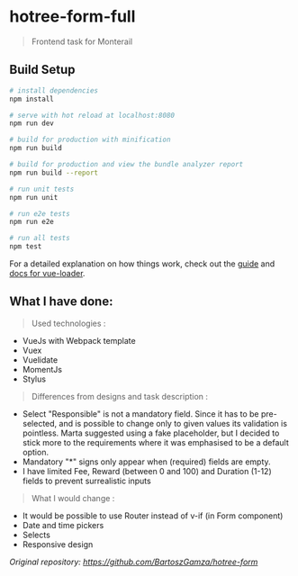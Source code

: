 # hotree-form-full

> Frontend task for Monterail

## Build Setup

``` bash
# install dependencies
npm install

# serve with hot reload at localhost:8080
npm run dev

# build for production with minification
npm run build

# build for production and view the bundle analyzer report
npm run build --report

# run unit tests
npm run unit

# run e2e tests
npm run e2e

# run all tests
npm test
```

For a detailed explanation on how things work, check out the [guide](http://vuejs-templates.github.io/webpack/) and [docs for vue-loader](http://vuejs.github.io/vue-loader).

## What I have done: ##

> Used technologies :

  * VueJs with Webpack template
  * Vuex
  * Vuelidate
  * MomentJs
  * Stylus

> Differences from designs and task description :

  * Select "Responsible" is not a mandatory field. Since it has to be pre-selected, and is possible to change only to given values its validation is pointless. Marta suggested using a fake placeholder, but I decided to stick more to the requirements where it was emphasised to be a default option.
  * Mandatory "*" signs only appear when (required) fields are empty.
  * I have limited Fee, Reward (between 0 and 100) and Duration (1-12) fields to prevent surrealistic inputs

>What I would change :

  * It would be possible to use Router instead of v-if (in Form component)
  * Date and time pickers
  * Selects
  * Responsive design


_Original repository: https://github.com/BartoszGamza/hotree-form_